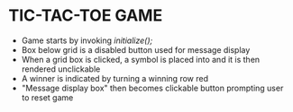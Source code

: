 # TIC-TAC-TOE GAME

- Game starts by invoking *initialize();*  
- Box below grid is a disabled button used for message display
- When a grid box is clicked, a symbol is placed into and it is then rendered unclickable  
- A winner is indicated by turning a winning row red  
- "Message display box" then becomes clickable button prompting user to reset game
